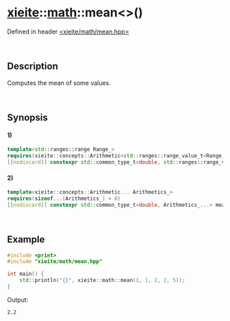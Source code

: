 # [xieite](../../xieite.md)\:\:[math](../../math.md)\:\:mean\<\>\(\)
Defined in header [<xieite/math/mean.hpp>](../../../include/xieite/math/mean.hpp)

&nbsp;

## Description
Computes the mean of some values.

&nbsp;

## Synopsis
#### 1)
```cpp
template<std::ranges::range Range_>
requires(xieite::concepts::Arithmetic<std::ranges::range_value_t<Range_>>)
[[nodiscard]] constexpr std::common_type_t<double, std::ranges::range_value_t<Range_>> mean(Range_&& range) noexcept;
```
#### 2)
```cpp
template<xieite::concepts::Arithmetic... Arithmetics_>
requires(sizeof...(Arithmetics_) > 0)
[[nodiscard]] constexpr std::common_type_t<double, Arithmetics_...> mean(Arithmetics_... values) noexcept;
```

&nbsp;

## Example
```cpp
#include <print>
#include "xieite/math/mean.hpp"

int main() {
    std::println("{}", xieite::math::mean(1, 1, 2, 2, 5));
}
```
Output:
```
2.2
```
